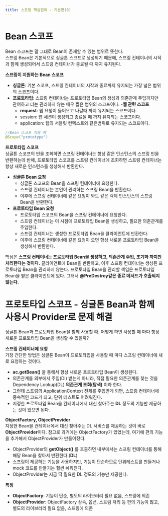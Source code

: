 ```yaml
---
title: 스프링 핵심원리 - 기본편(8)
---
```


# Bean 스코프
Bean 스코프는 말 그대로 Bean이 존재할 수 있는 범위르 뜻한다.   
스프링 Bean은 기본적으로 싱글톤 스코프로 생성되기 때문에, 스프링 컨테이너의 시작과 함께 생성되어서 스프링 컨테이너가 종료될 때 까지 유지된다.   

**스프링이 지원하는 Bean 스코프**   
- **싱글톤**: 기본 스코프, 스프링 컨테이너의 시작과 종료까지 유지되는 가장 넓은 범위의 스코프이다.
- **프로토타입**: 스프링 컨테이너는 프로토타입 Bean의 생성과 의존관계 주입까지만 관여하고 더는 관리하지 않는 매우 짧은 범위의 스코프이다.
-**웹 관련 스코프**
	- **request**: 웹 요청이 들어오고 나갈때 까지 유지되는 스코프이다.
	- session: 웹 세션이 생성되고 종료될 때 까지 유지되는 스코프이다.
	- application: 웹의 서블릿 컨텍스트와 같은범위로 유지되는 스코프이다.

```java
//Bean 스코프 적용 예
@Scope("prototype")
```

**프로토타입 스코프**   
싱글톤 스코프의 빈을 조회하면 스프링 컨테이너는 항상 같은 인스턴스의 스프링 빈을 반환하는데 반해, 프로토타입 스코프를 스프링 컨테이너에 조회하면 스프링 컨테이너는 항상 새로운 인스턴스를 생성해서 반환한다.   
- **싱글톤 Bean 요청**
	- 싱글톤 스코프의 Bean을 스프링 컨테이너에 요청한다.
	- 스프링 컨테이너는 본인이 관리하는 스프링 Bean을 반환한다.
	- 이후에 스프링 컨테이너에 같은 요청이 와도 같은 객체 인스턴스의 스프링 Bean을 반환한다.
- **프로토타입 Bean 요청**
	- 프로토타입 스코프의 Bean을 스프링 컨테이너에 요청한다.
	- 스프링 컨테이너는 이 시점에 프로토타입 Bean을 생성하고, 필요한 의존관계를 주입한다.
	- 스프링 컨테이너는 생성한 프로토타입 Bean을 클라이언트에 반환한다.
	- 이후에 스프링 컨테이너에 같은 요청이 오면 항상 새로운 프로토타입 Bean을 생성해서 반환한다.

핵심은 **스프링 컨테이너는 프로토타입 Bean을 생성하고, 의존관계 주입, 초기화 까지만 처리한다는 것이다.** 클라이언트에 Bean을 반환하고, 이후 스프링 컨테이너는 생성된 프로토타입 Bean을 관리하지 않는다. 프로토타입 Bean을 관리할 책임은 프로토타입 Bean을 받은 클라이언트에 있다. 그래서 **@PreDestroy같은 종료 메서드가 호출되지 않는다.**

# 프로토타입 스코프 - 싱글톤 Bean과 함께 사용시 Provider로 문제 해결
싱글톤 Bean과 프로토타입 Bean을 함께 사용할 때, 어떻게 하면 사용할 때 마다 항상 새로운 프로토타입 Bean을 생성할 수 있을까?   

**스프링 컨테이너에 요청**   
가장 간단한 방법은 싱글톤 Bean이 프로토타입을 사용할 때 마다 스프링 컨테이너에 새로 요청하는 것이다.   
- **ac.getBean()** 을 통해서 항상 새로운 프로토타입 Bean이 생성된다.
- 의존관계를 외부에서 주입(DI) 받는게 아니라, 직접  필요한 의존관계를 찾는 것을 Dependency Lookup(DL) **의존관계 조회(탐색)** 이라 한다.
- 그런데 스프링의 ApplicationContext 전체를 주입받게 되면, 스프링 컨테이너에 종속적인 코드가 되고, 단위 테스트도 어려워진다.
- 지정한 프로토타입 Bean을 컨테이너에서 대신 찾아주는 **DL** 정도의 기능만 제공하는 것이 있으면 된다.

**ObjectFactory, ObjectProvider**   
지정한 Bean을 컨테이너에서 대신 찾아주는 DL 서비스를 제공하는 것이 바로 **ObjectProvider**이다. 참고로 과거에는 ObjectFactory가 있었는데, 여기에 편의 기능을 추가해서 ObjectProvider가 만들어졌다.   
- ObjectProvider의 **getObject()** 를 호출하면 내부에서는 스프링 컨테이너를 통해 해당 Bean을 찾아서 반환한다.(**DL**)
- 스프링이 제공하는 기능을 사용하지만, 기능이 단순하므로 단위테스트를 만들거나 mock 코드를 만들기는 훨씬 쉬워진다.
- ObjectProvider는 지금 딱 필요한 DL 정도의 기능만 제공한다.

**특징**   
- **ObjectFactory**: 기능이 단순, 별도의 라이브러리 필요 없음, 스프링에 의존
- **ObjectProvider**: ObjectFactory 상속, 옵션, 스트림 처리 등 편의 기능이 많고, 별도의 라이브러리 필요 없음, 스프링에 의존
